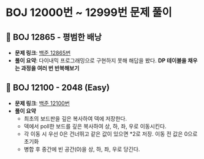 # BOJ 12000번 ~ 12999번 문제 풀이

## 📌 BOJ 12865 - 평범한 배낭
- **문제 링크**: [백준 12865번](https://www.acmicpc.net/problem/12865)
- **풀이 요약**: 다이내믹 프로그래밍으로 구현하지 못해 해답을 봤다. **DP 테이블을 채우는 과정을 여러 번 반복해보기**

## 📌 BOJ 12100 - 2048 (Easy)
- **문제 링크**: [백준 12100번](https://www.acmicpc.net/problem/12100)
- **풀이 요약**
  - 최초의 보드판을 깊은 복사하여 덱에 저장한다.
  - 덱에서 poll한 보드를 깊은 복사하여 상, 하, 좌, 우로 이동시킨다.
  - 각 이동 시 우선 0은 건너뛰고 같은 값이 있으면 *2로 저장. 이동 전 값은 0으로 초기화
  - 병합 후 중간에 빈 공간(0)을 상, 하, 좌, 우로 당긴다.
